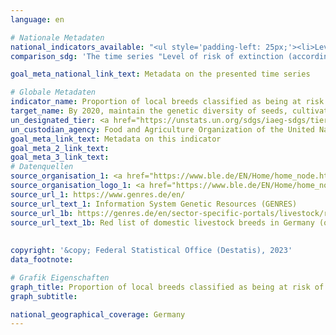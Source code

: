 ```yaml
---
language: en    

# Nationale Metadaten    
national_indicators_available: "<ul style='padding-left: 25px;'><li>Level of risk of extinction (according to FAO classification)</li> <li> Level of risk of extinction (according to national classification)</li> <li> Local livestock breeds (horses, cows, pigs, sheep and goats)</li></ul>"    
comparison_sdg: 'The time series "Level of risk of extinction (according to FAO classification)" is compliant with the global metadata. The time series "Local livestock breeds (horses, cows, pigs, sheep and goats)" and "Level of risk of extinction (according to national classification)" provide additional information.'    

goal_meta_national_link_text: Metadata on the presented time series    

# Globale Metadaten    
indicator_name: Proportion of local breeds classified as being at risk of extinction    
target_name: By 2020, maintain the genetic diversity of seeds, cultivated plants and farmed and domesticated animals and their related wild species, including through soundly managed and diversified seed and plant banks at the national, regional and international levels, and promote access to and fair and equitable sharing of benefits arising from the utilization of genetic resources and associated traditional knowledge, as internationally agreed    
un_designated_tier: <a href="https://unstats.un.org/sdgs/iaeg-sdgs/tier-classification/" title="Click here for more information on the UN tier classification."  target="_blank">Tier II</a>    
un_custodian_agency: Food and Agriculture Organization of the United Nations (FAO)    
goal_meta_link_text: Metadata on this indicator    
goal_meta_2_link_text:     
goal_meta_3_link_text:         
# Datenquellen
source_organisation_1: <a href="https://www.ble.de/EN/Home/home_node.html"> Federal Office for Agriculture and Food </a>
source_organisation_logo_1: <a href="https://www.ble.de/EN/Home/home_node.html"><img src="https://g205sdgs.github.io/sdg-indicators/public/OrgImgEn/ble.png" alt="Logo ble" style="height:60px; width:148px"/></a>
source_url_1: https://www.genres.de/en/
source_url_text_1: Information System Genetic Resources (GENRES)
source_url_1b: https://genres.de/en/sector-specific-portals/livestock/red-list-of-livestock-breeds/
source_url_text_1b: Red list of domestic livestock breeds in Germany (only available in German)
    
    
copyright: '&copy; Federal Statistical Office (Destatis), 2023'    
data_footnote:     

# Grafik Eigenschaften    
graph_title: Proportion of local breeds classified as being at risk of extinction
graph_subtitle:     

national_geographical_coverage: Germany    
---
```


<span></span>
